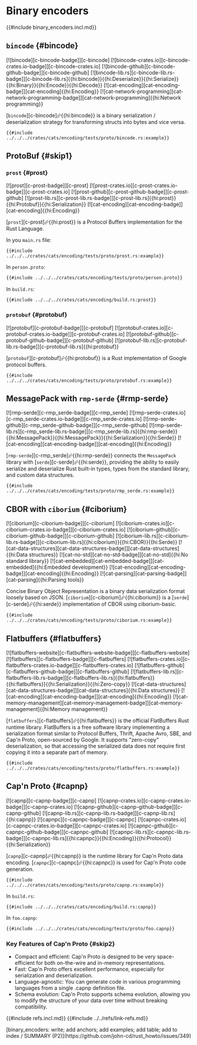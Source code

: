 # Binary encoders

{{#include binary_encoders.incl.md}}

## `bincode` {#bincode}

[![bincode][c-bincode-badge]][c-bincode] [![bincode-crates.io][c-bincode-crates.io-badge]][c-bincode-crates.io] [![bincode-github][c-bincode-github-badge]][c-bincode-github] [![bincode-lib.rs][c-bincode-lib.rs-badge]][c-bincode-lib.rs]{{hi:bincode}}{{hi:Deserialize}}{{hi:Serialize}}{{hi:Binary}}{{hi:Encode}}{{hi:Decode}} [![cat-encoding][cat-encoding-badge]][cat-encoding]{{hi:Encoding}} [![cat-network-programming][cat-network-programming-badge]][cat-network-programming]{{hi:Network programming}}

[`bincode`][c-bincode]⮳{{hi:bincode}} is a binary serialization / deserialization strategy for transforming structs into bytes and vice versa.

```rust,editable
{{#include ../../../crates/cats/encoding/tests/proto/bincode.rs:example}}
```

## ProtoBuf {#skip1}

### `prost` {#prost}

[![prost][c-prost-badge]][c-prost] [![prost-crates.io][c-prost-crates.io-badge]][c-prost-crates.io] [![prost-github][c-prost-github-badge]][c-prost-github] [![prost-lib.rs][c-prost-lib.rs-badge]][c-prost-lib.rs]{{hi:prost}}{{hi:Protobuf}}{{hi:Serialization}} [![cat-encoding][cat-encoding-badge]][cat-encoding]{{hi:Encoding}}

[`prost`][c-prost]⮳{{hi:prost}} is a Protocol Buffers implementation for the Rust Language.

In you `main.rs` file:

```rust,editable
{{#include ../../../crates/cats/encoding/tests/proto/prost.rs:example}}
```

In `person.proto`:

```protobuf
{{#include ../../../crates/cats/encoding/tests/proto/person.proto}}
```

In `build.rs`:

```rust,editable
{{#include ../../../crates/cats/encoding/build.rs:prost}}
```

### `protobuf` {#protobuf}

[![protobuf][c-protobuf-badge]][c-protobuf] [![protobuf-crates.io][c-protobuf-crates.io-badge]][c-protobuf-crates.io] [![protobuf-github][c-protobuf-github-badge]][c-protobuf-github] [![protobuf-lib.rs][c-protobuf-lib.rs-badge]][c-protobuf-lib.rs]{{hi:protobuf}}

[`protobuf`][c-protobuf]⮳{{hi:protobuf}} is a Rust implementation of Google protocol buffers.

```rust,editable
{{#include ../../../crates/cats/encoding/tests/proto/protobuf.rs:example}}
```

## MessagePack with `rmp-serde` {#rmp-serde}

[![rmp-serde][c-rmp_serde-badge]][c-rmp_serde] [![rmp-serde-crates.io][c-rmp_serde-crates.io-badge]][c-rmp_serde-crates.io] [![rmp-serde-github][c-rmp_serde-github-badge]][c-rmp_serde-github] [![rmp-serde-lib.rs][c-rmp_serde-lib.rs-badge]][c-rmp_serde-lib.rs]{{hi:rmp-serde}}{{hi:MessagePack}}{{hi:MessagePack}}{{hi:Serialization}}{{hi:Serde}} [![cat-encoding][cat-encoding-badge]][cat-encoding]{{hi:Encoding}}

[`rmp-serde`][c-rmp_serde]⮳{{hi:rmp-serde}} connects the `MessagePack` library with [`serde`][c-serde]⮳{{hi:serde}}, providing the ability to easily serialize and deserialize Rust built-in types, types from the standard library, and custom data structures.

```rust,editable
{{#include ../../../crates/cats/encoding/tests/proto/rmp_serde.rs:example}}
```

## CBOR with `ciborium` {#ciborium}

[![ciborium][c-ciborium-badge]][c-ciborium] [![ciborium-crates.io][c-ciborium-crates.io-badge]][c-ciborium-crates.io] [![ciborium-github][c-ciborium-github-badge]][c-ciborium-github] [![ciborium-lib.rs][c-ciborium-lib.rs-badge]][c-ciborium-lib.rs]{{hi:ciborium}}{{hi:CBOR}}{{hi:Serde}} [![cat-data-structures][cat-data-structures-badge]][cat-data-structures]{{hi:Data structures}} [![cat-no-std][cat-no-std-badge]][cat-no-std]{{hi:No standard library}} [![cat-embedded][cat-embedded-badge]][cat-embedded]{{hi:Embedded development}} [![cat-encoding][cat-encoding-badge]][cat-encoding]{{hi:Encoding}} [![cat-parsing][cat-parsing-badge]][cat-parsing]{{hi:Parsing tools}}

Concise Binary Object Representation is a binary data serialization format loosely based on JSON. [`ciborium`][c-ciborium]⮳{{hi:ciborium}} is a [`serde`][c-serde]⮳{{hi:serde}} implementation of CBOR using ciborium-basic.

```rust,editable
{{#include ../../../crates/cats/encoding/tests/proto/ciborium.rs:example}}
```

## Flatbuffers {#flatbuffers}

[![flatbuffers-website][c-flatbuffers-website-badge]][c-flatbuffers-website] [![flatbuffers][c-flatbuffers-badge]][c-flatbuffers] [![flatbuffers-crates.io][c-flatbuffers-crates.io-badge]][c-flatbuffers-crates.io] [![flatbuffers-github][c-flatbuffers-github-badge]][c-flatbuffers-github] [![flatbuffers-lib.rs][c-flatbuffers-lib.rs-badge]][c-flatbuffers-lib.rs]{{hi:flatbuffers}}{{hi:flatbuffers}}{{hi:Serialization}}{{hi:Zero-copy}} [![cat-data-structures][cat-data-structures-badge]][cat-data-structures]{{hi:Data structures}} [![cat-encoding][cat-encoding-badge]][cat-encoding]{{hi:Encoding}} [![cat-memory-management][cat-memory-management-badge]][cat-memory-management]{{hi:Memory management}}

[`flatbuffers`][c-flatbuffers]⮳{{hi:flatbuffers}} is the official FlatBuffers Rust runtime library. FlatBuffers is a free software library implementing a serialization format similar to Protocol Buffers, Thrift, Apache Avro, SBE, and Cap'n Proto, open-sourced by Google. It supports "zero-copy" deserialization, so that accessing the serialized data does not require first copying it into a separate part of memory.

```rust,editable
{{#include ../../../crates/cats/encoding/tests/proto/flatbuffers.rs:example}}
```

## Cap'n Proto {#capnp}

[![capnp][c-capnp-badge]][c-capnp] [![capnp-crates.io][c-capnp-crates.io-badge]][c-capnp-crates.io] [![capnp-github][c-capnp-github-badge]][c-capnp-github] [![capnp-lib.rs][c-capnp-lib.rs-badge]][c-capnp-lib.rs]{{hi:capnp}} [![capnpc][c-capnpc-badge]][c-capnpc] [![capnpc-crates.io][c-capnpc-crates.io-badge]][c-capnpc-crates.io] [![capnpc-github][c-capnpc-github-badge]][c-capnpc-github] [![capnpc-lib.rs][c-capnpc-lib.rs-badge]][c-capnpc-lib.rs]{{hi:capnpc}}{{hi:Encoding}}{{hi:Protocol}}{{hi:Serialization}}

[`capnp`][c-capnp]⮳{{hi:capnp}} is the runtime library for Cap'n Proto data encoding. [`capnpc`][c-capnpc]⮳{{hi:capnpc}} is used for Cap'n Proto code generation.

```rust,editable
{{#include ../../../crates/cats/encoding/tests/proto/capnp.rs:example}}
```

In `build.rs`:

```rust,editable
{{#include ../../../crates/cats/encoding/build.rs:capnp}}
```

In `foo.capnp`:

```txt
{{#include ../../../crates/cats/encoding/tests/proto/foo.capnp}}
```

### Key Features of Cap'n Proto {#skip2}

- Compact and efficient: Cap'n Proto is designed to be very space-efficient for both on-the-wire and in-memory representations.
- Fast: Cap'n Proto offers excellent performance, especially for serialization and deserialization.
- Language-agnostic: You can generate code in various programming languages from a single .capnp definition file.
- Schema evolution: Cap'n Proto supports schema evolution, allowing you to modify the structure of your data over time without breaking compatibility.

{{#include refs.incl.md}}
{{#include ../../refs/link-refs.md}}

<div class="hidden">
[binary_encoders: write; add anchors; add examples; add table; add to index / SUMMARY (P2)](https://github.com/john-cd/rust_howto/issues/349)

</div>
